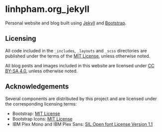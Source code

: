 # linhpham.org_jekyll

Personal website and blog built using [Jekyll](https://jekyllrb.com/) and [Bootstrap](https://getbootstrap.com/).

## Licensing

All code included in the `_includes`, `_layouts` and `_scss` directories are published under the terms of the [MIT License](./LICENSE), unless otherwise noted.

All blog posts and images included in this website are licensed under [CC BY-SA 4.0](https://creativecommons.org/licenses/by-sa/4.0/), unless otherwise noted.

## Acknowledgements

Several components are distributed by this project and are licensed under the corresponding licensing terms:

* Bootstrap: [MIT License](https://github.com/twbs/bootstrap/blob/main/LICENSE)
* Bootstrap Icons: [MIT License](https://github.com/twbs/icons/blob/main/LICENSE)
* IBM Plex Mono and IBM Plex Sans: [SIL Open font License Version 1.1](https://github.com/IBM/plex/blob/master/LICENSE.txt)
